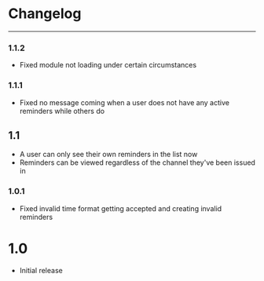 # Changelog
---

### 1.1.2
- Fixed module not loading under certain circumstances

### 1.1.1
- Fixed no message coming when a user does not have any active reminders while others do

## 1.1
- A user can only see their own reminders in the list now
- Reminders can be viewed regardless of the channel they've been issued in

### 1.0.1
- Fixed invalid time format getting accepted and creating invalid reminders

# 1.0
- Initial release